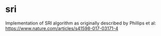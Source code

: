 # sri

Implementation of SRI algorithm as originally described by Phillips et al: https://www.nature.com/articles/s41598-017-03171-4
